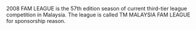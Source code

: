 2008 FAM LEAGUE is the 57th edition season of current third-tier league competition in Malaysia. The league is called TM MALAYSIA FAM LEAGUE for sponsorship reason.
